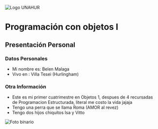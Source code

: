 ![Logo UNAHUR](./UNAHUR.png)

# Programación con objetos I
## Presentación Personal

### Datos Personales
- Mi nombre es: Belen Malaga 
- Vivo en : Villa Tesei (Hurlingham)


### Otra Información
- Este es mi primer cuatrimestre en Objetos 1, despues de 4 recursadas de Programacion Estructurada, literal me costo la vida jajaja 
- Tengo una perra que se llama Roma (AMOR al revez) 
- Tengo dos hijos chiquitos Isa y Vitto


 ![Foto binario](https://cdn-wcsm.alura.com.br/2025/04/banner.jpg)
